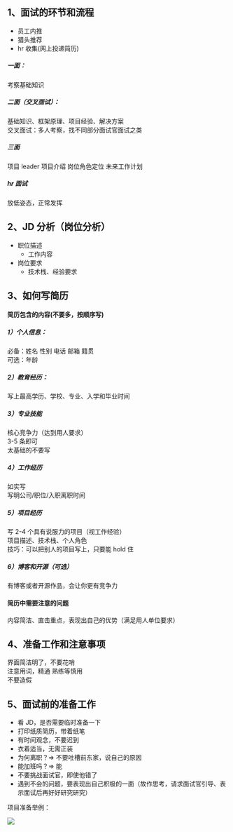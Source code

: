 ## 1、面试的环节和流程

-   员工内推
-   猎头推荐
-   hr 收集(网上投递简历)

##### 一面：

考察基础知识

##### 二面（交叉面试）：

基础知识、框架原理、项目经验、解决方案  
交叉面试：多人考察，找不同部分面试官面试之类

##### 三面

项目 leader 项目介绍 岗位角色定位 未来工作计划

##### hr 面试

放低姿态，正常发挥

## 2、JD 分析（岗位分析）

-   职位描述
    -   工作内容
-   岗位要求
    -   技术栈、经验要求

## 3、如何写简历

#### 简历包含的内容(不要多，按顺序写)

##### 1）个人信息：

必备：姓名 性别 电话 邮箱 籍贯  
可选：年龄

##### 2）教育经历：

写上最高学历、学校、专业、入学和毕业时间

##### 3）专业技能

核心竞争力（达到用人要求）  
3-5 条即可  
太基础的不要写

##### 4）工作经历

如实写  
写明公司/职位/入职离职时间

##### 5）项目经历

写 2-4 个具有说服力的项目（视工作经验）  
项目描述、技术栈、个人角色  
技巧：可以把别人的项目写上，只要能 hold 住

##### 6）博客和开源（可选）

有博客或者开源作品，会让你更有竞争力

#### 简历中需要注意的问题

内容简洁、直击重点，表现出自己的优势（满足用人单位要求）

## 4、准备工作和注意事项

界面简洁明了，不要花哨  
注意用词，精通 熟练等慎用  
不要造假

## 5、面试前的准备工作

-   看 JD，是否需要临时准备一下
-   打印纸质简历，带着纸笔
-   有时间观念，不要迟到
-   衣着适当，无需正装
-   为何离职？=> 不要吐槽前东家，说自己的原因
-   能加班吗？=> 能
-   不要挑战面试官，即使他错了
-   遇到不会的问题，要表现出自己积极的一面（故作思考，请求面试官引导、表示面试后再好好研究研究）

项目准备举例：

![](./imgs/project/准备.png)
